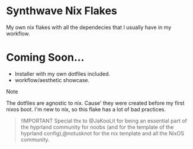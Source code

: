 # Synthwave Nix Flakes

My own nix flakes with all the dependecies that I usually have in my workflow.

# Coming Soon...
- Installer with my own dotfiles included.
- workflow/aesthetic showcase.

> [!NOTE]
> The dotfiles are agnostic to nix. Cause' they were created before my first nixos boot.
> I'm new to nix, so this flake has a lot of bad practices.

> !IMPORTANT
> Special thx to @JaKooLit for being an essential part of the hyprland community for noobs (and for the template of the hyprland config),@notusknot for the nix template and all the NixOS community.
